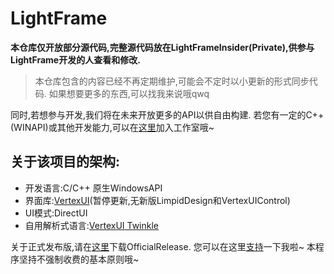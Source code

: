 # LightFrame
**本仓库仅开放部分源代码,完整源代码放在LightFrameInsider(Private),供参与LightFrame开发的人查看和修改.**  

> 本仓库包含的内容已经不再定期维护,可能会不定时以小更新的形式同步代码.
> 如果想要更多的东西,可以找我来说哦qwq

同时,若想参与开发,我们将在未来开放更多的API以供自由构建.
若您有一定的C++(WINAPI)或其他开发能力,可以在[这里](https://vertillusion.xyz/)加入工作室哦~

**关于该项目的架构:**
 -
 - 开发语言:C/C++ 原生WindowsAPI
 - 界面库:[VertexUI](https://github.com/EnderMo/VertexUI)(暂停更新,无新版LimpidDesign和VertexUIControl)
 - UI模式:DirectUI
 - 自用解析式语言:[VertexUI Twinkle](https://forum.vertillusion.xyz/d/20-vertexui-twinkle)
 
 
 关于正式发布版,请在[这里](https://lightframe.vertillusion.xyz/)下载OfficialRelease.
 您可以在这里[支持](https://afdian.net/@EnderMo)一下我啦~ 本程序坚持不强制收费的基本原则哦~
